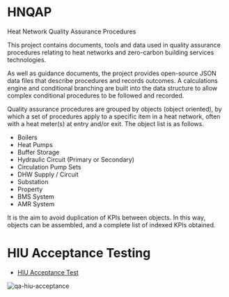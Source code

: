 # HNQAP
Heat Network Quality Assurance Procedures

This project contains documents, tools and data used in quality assurance procedures relating to heat networks and zero-carbon building services technologies.

As well as guidance documents, the project provides open-source JSON data files that describe procedures and records outcomes. A calculations engine and conditional branching are built into the data structure to allow complex conditional procedures to be followed and recorded.    

Quality assurance procedures are grouped by objects (object oriented), by which a set of procedures apply to a specific item in a heat network, often with a heat meter(s) at entry and/or exit.  The object list is as follows.

* Boilers
* Heat Pumps
* Buffer Storage
* Hydraulic Circuit (Primary or Secondary)
* Circulation Pump Sets
* DHW Supply / Circuit
* Substation
* Property
* BMS System 
* AMR System 
  
It is the aim to avoid duplication of KPIs between objects.  In this way, objects can be assembled, and a complete list of indexed KPIs obtained.
  

# HIU Acceptance Testing

* [HIU Acceptance Test](https://heatweb.b-cdn.net/browserware/hwforms5.html?loadCID=bafkreibb3h2appcsvztmvfz4eiybfudqlf3bfaobrsjcly63pp6i5vgygi)
  
![qa-hiu-acceptance](https://github.com/heatweb/HNQAP/assets/7034068/532226b9-1e73-4eb1-b0bd-0a37d4f339c8)


